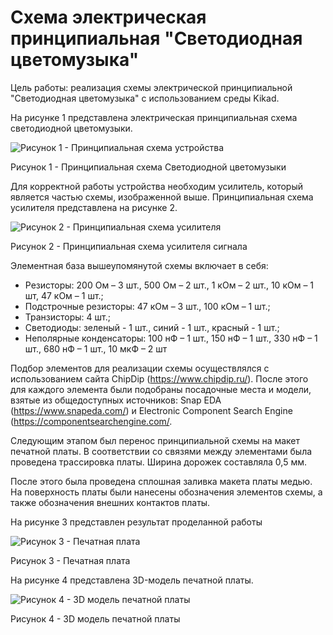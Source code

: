 # <strong> Схема электрическая принципиальная "Светодиодная цветомузыка" </strong>

Цель работы: реализация схемы электрической принципиальной "Светодиодная цветомузыка" с использованием среды Kikad.

На рисунке 1 представлена электрическая принципиальная схема светодиодной цветомузыки.  

<image src="C:\Users\Кристина\Desktop\plata 1111.png](https://github.com/LexieRr/123/blob/main/3dplata.png"  alt="Рисунок 1 - Принципиальная схема устройства">

Рисунок 1 - Принципиальная схема Светодиодной цветомузыки

Для корректной работы устройства необходим усилитель, который является частью схемы, изображенной выше. Принципиальная схема усилителя представлена на рисунке 2.  


<image src="C:\Users\Кристина\Desktop\Рисунок 2 СЭП усилитель.jpg"  alt="Рисунок 2 - Принципиальная схема усилителя">

Рисунок 2 - Принципиальная схема усилителя сигнала

Элементная база вышеупомянутой схемы включает в себя:
- Резисторы: 200 Ом – 3 шт., 500 Ом – 2 шт., 1 кОм – 2 шт., 10 кОм – 1 шт,  47 кОм – 1 шт.;
- Подстрочные резисторы: 47 кОм – 3 шт., 100 кОм – 1 шт.;
- Транзисторы: 4 шт.;
- Светодиоды: зеленый - 1 шт., синий - 1 шт., красный - 1 шт.;
- Неполярные конденсаторы: 100 нФ – 1 шт., 150 нФ – 1 шт., 330 нФ – 1 шт., 680 нФ – 1 шт., 10 мкФ – 2 шт

Подбор элементов для реализации схемы осуществлялся с использованием сайта ChipDip (https://www.chipdip.ru/). После этого для каждого элемента были подобраны посадочные места и модели, взятые из общедоступных источников: Snap EDA (https://www.snapeda.com/) и Electronic Component Search Engine (https://componentsearchengine.com/.

Следующим этапом был перенос принципиальной схемы на макет печатной платы. В соответствии со связями между элементами была проведена трассировка платы. Ширина дорожек составляла 0,5 мм.

После этого была проведена сплошная заливка макета платы медью. На поверхность платы были нанесены обозначения элементов схемы, а также обозначения внешних контактов платы.

На рисунке 3 представлен результат проделанной работы

<image src="C:\Users\Кристина\Desktop\plata11.png" alt="Рисунок 3 - Печатная плата">

Рисунок 3 - Печатная плата


На рисунке 4 представлена 3D-модель печатной платы.

<image src="C:\Users\Кристина\Desktop\3dplata.png" alt="Рисунок 4 - 3D модель печатной платы">

Рисунок 4 - 3D модель печатной платы

